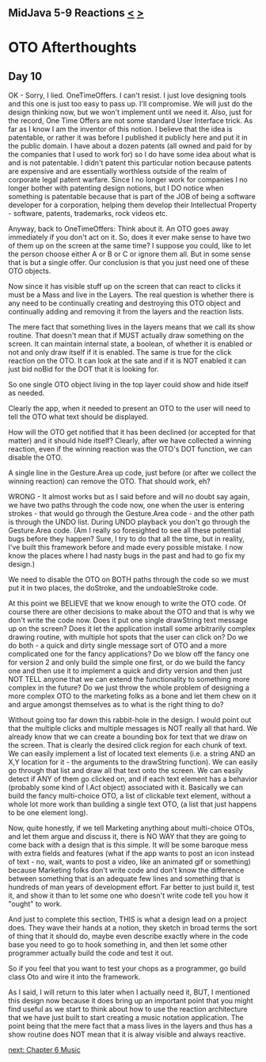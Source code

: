 ## MidJava 5-9 Reactions [&LT;](MJ0508.md) [&GT;](MJ0601.md)

# OTO Afterthoughts

## Day 10
OK - Sorry, I lied. OneTimeOffers. I can't resist. I just love designing tools and this one is just too easy to pass up. I'll compromise. We will just do the design thinking now, but we won't implement until we need it. Also, just for the record, One Time Offers are not some standard User Interface trick. As far as I know I am the inventor of this notion. I believe that the idea is patentable, or rather it was before I published it publicly here and put it in the public domain. I have about a dozen patents (all owned and paid for by the companies that I used to work for) so I do have some idea about what is and is not patentable. I didn't patent this particular notion because patents are expensive and are essentially worthless outside of the realm of corporate legal patent warfare. Since I no longer work for companies I no longer bother with patenting design notions, but I DO notice when something is patentable because that is part of the JOB of being a software developer for a corporation, helping them develop their Intellectual Property - software, patents, trademarks, rock videos etc.

Anyway, back to OneTimeOffers: Think about it. An OTO goes away immediately if you don't act on it. So, does it ever make sense to have two of them up on the screen at the same time? I suppose you could, like to let the person choose either A or B or C or ignore them all. But in some sense that is but a single offer. Our conclusion is that you just need one of these OTO objects.

Now since it has visible stuff up on the screen that can react to clicks it must be a Mass and live in the Layers. The real question is whether there is any need to be continually creating and destroying this OTO object and continually adding and removing it from the layers and the reaction lists.

The mere fact that something lives in the layers means that we call its show routine. That doesn't mean that if MUST actually draw something on the screen. It can maintain internal state, a boolean, of whether it is enabled or not and only draw itself if it is enabled. The same is true for the click reaction on the OTO. It can look at the sate and if it is NOT enabled it can just bid noBid for the DOT that it is looking for.

So one single OTO object living in the top layer could show and hide itself as needed. 

Clearly the app, when it needed to present an OTO to the user will need to tell the OTO what text should be displayed.

How will the OTO get notified that it has been declined (or accepted for that matter) and it should hide itself? Clearly, after we have collected a winning reaction, even if the winning reaction was the OTO's DOT function, we can disable the OTO.

A single line in the Gesture.Area up code, just before (or after we collect the winning reaction) can remove the OTO. That should work, eh?

WRONG - It almost works but as I said before and will no doubt say again, we have two paths through the code now, one when the user is entering strokes - that would go through the Gesture.Area code - and the other path is through the UNDO list. During UNDO playback you don't go through the Gesture.Area code. (Am I really so foresighted to see all these potential bugs before they happen? Sure, I try to do that all the time, but in reality, I've built this framework before and made every possible mistake. I now know the places where I had nasty bugs in the past and had to go fix my design.)

We need to disable the OTO on BOTH paths through the code so we must put it in two places, the doStroke, and the undoableStroke code.

At this point we BELIEVE that we know enough to write the OTO code. Of course there are other decisions to make about the OTO and that is why we don't write the code now. Does it put one single drawString text message up on the screen? Does it let the application install some arbitrarily complex drawing routine, with multiple hot spots that the user can click on? Do we do both - a quick and dirty single message sort of OTO and a more complicated one for the fancy applications? Do we blow off the fancy one for version 2 and only build the simple one first, or do we build the fancy one and then use it to implement a quick and dirty version and then just NOT TELL anyone that we can extend the functionality to something more complex in the future? Do we just throw the whole problem of designing a more complex OTO to the marketing folks as a bone and let them chew on it and argue amongst themselves as to what is the right thing to do?

Without going too far down this rabbit-hole in the design. I would point out that the multiple clicks and multiple messages is NOT really all that hard. We already know that we can create a bounding box for text that we draw on the screen. That is clearly the desired click region for each chunk of text. We can easily implement a list of located text elements (i.e. a string AND an X,Y location for it - the arguments to the drawString function). We can easily go through that list and draw all that text onto the screen. We can easily detect if ANY of them go clicked on, and if each text element has a behavior (probably some kind of I.Act object) associated with it. Basically we can build the fancy multi-choice OTO, a list of clickable text element, without a whole lot more work than building a single text OTO, (a list that just happens to be one element long).

Now, quite honestly, if we tell Marketing anything about multi-choice OTOs, and let them argue and discuss it, there is NO WAY that they are going to come back with a design that is this simple. It will be some baroque mess with extra fields and features (what if the app wants to post an icon instead of text - no, wait, wants to post a video, like an animated gif or something) because Marketing folks don't write code and don't know the difference between something that is an adequate few lines and something that is hundreds of man years of development effort. Far better to just build it, test it, and show it than to let some one who doesn't write code tell you how it "ought" to work.

And just to complete this section, THIS is what a design lead on a project does. They wave their hands at a notion, they sketch in broad terms the sort of thing that it should do, maybe even describe exactly where in the code base you need to go to hook something in, and then let some other programmer actually build the code and test it out.

So if you feel that you want to test your chops as a programmer, go build class Oto and wire it into the framework.

As I said, I will return to this later when I actually need it, BUT, I mentioned this design now because it does bring up an important point that you might find useful as we start to think about how to use the reaction architecture that we have just built to start creating a music notation application. The point being that the mere fact that a mass lives in the layers and thus has a show routine does NOT mean that it is alway visible and always reactive.

[next: Chapter 6 Music](MJ0601.md)